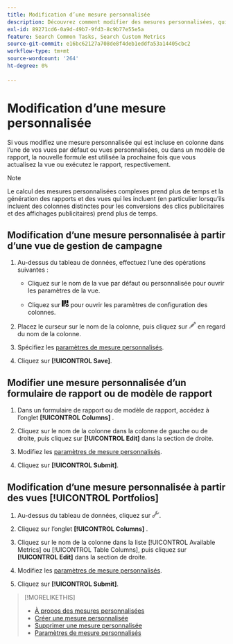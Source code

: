 ```yaml
---
title: Modification d’une mesure personnalisée
description: Découvrez comment modifier des mesures personnalisées, qui sont calculées à partir de mesures standard.
exl-id: 89271cd6-0a9d-49b7-9fd3-8c9b77e55e5a
feature: Search Common Tasks, Search Custom Metrics
source-git-commit: e16bc62127a708de8f4deb1eddfa53a14405cbc2
workflow-type: tm+mt
source-wordcount: '264'
ht-degree: 0%

---
```


# Modification d’une mesure personnalisée

Si vous modifiez une mesure personnalisée qui est incluse en colonne dans l’une de vos vues par défaut ou vues personnalisées, ou dans un modèle de rapport, la nouvelle formule est utilisée la prochaine fois que vous actualisez la vue ou exécutez le rapport, respectivement.

>[!NOTE]
>
>Le calcul des mesures personnalisées complexes prend plus de temps et la génération des rapports et des vues qui les incluent (en particulier lorsqu’ils incluent des colonnes distinctes pour les conversions des clics publicitaires et des affichages publicitaires) prend plus de temps.

## Modification d’une mesure personnalisée à partir d’une vue de gestion de campagne

1. Au-dessus du tableau de données, effectuez l’une des opérations suivantes :

   * Cliquez sur le nom de la vue par défaut ou personnalisée pour ouvrir les paramètres de la vue.

   * Cliquez sur ![Colonnes personnalisées](/help/search-social-commerce/assets/custom-columns.png "Colonnes personnalisées") pour ouvrir les paramètres de configuration des colonnes.

1. Placez le curseur sur le nom de la colonne, puis cliquez sur ![Modifier](/help/search-social-commerce/assets/edit.png "Modifier") en regard du nom de la colonne.

1. Spécifiez les [paramètres de mesure personnalisés](custom-metric-settings.md).

1. Cliquez sur **[!UICONTROL Save]**.

## Modifier une mesure personnalisée d’un formulaire de rapport ou de modèle de rapport

1. Dans un formulaire de rapport ou de modèle de rapport, accédez à l’onglet **[!UICONTROL Columns]** .

1. Cliquez sur le nom de la colonne dans la colonne de gauche ou de droite, puis cliquez sur **[!UICONTROL Edit]** dans la section de droite.

1. Modifiez les [paramètres de mesure personnalisés](custom-metric-settings.md).

1. Cliquez sur **[!UICONTROL Submit]**.

## Modification d’une mesure personnalisée à partir des vues [!UICONTROL Portfolios]

1. Au-dessus du tableau de données, cliquez sur ![Modifier la vue sélectionnée](/help/search-social-commerce/assets/view-settings.png "Modifier la vue sélectionnée").

1. Cliquez sur l’onglet **[!UICONTROL Columns]** .

1. Cliquez sur le nom de la colonne dans la liste [!UICONTROL Available Metrics] ou [!UICONTROL Table Columns], puis cliquez sur **[!UICONTROL Edit]** dans la section de droite.

1. Modifiez les [paramètres de mesure personnalisés](custom-metric-settings.md).

1. Cliquez sur **[!UICONTROL Submit]**.

>[!MORELIKETHIS]
>
>* [À propos des mesures personnalisées](custom-metric-about.md)
>* [Créer une mesure personnalisée](custom-metric-create.md)
>* [Supprimer une mesure personnalisée](custom-metric-delete.md)
>* [Paramètres de mesure personnalisés](custom-metric-settings.md)
